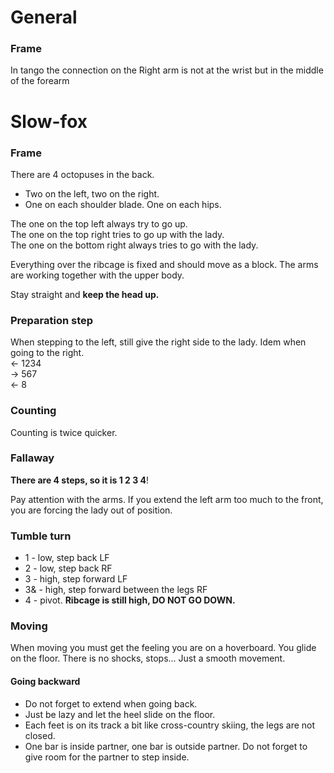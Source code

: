 # General

### Frame

In tango the connection on the Right arm is not at the wrist but in the middle of the forearm

# Slow-fox

### Frame

There are 4 octopuses in the back.
- Two on the left, two on the right.
- One on each shoulder blade. One on each hips.

The one on the top left always try to go up.  
The one on the top right tries to go up with the lady.  
The one on the bottom right always tries to go with the lady.

Everything over the ribcage is fixed and should move as a block.
The arms are working together with the upper body.

Stay straight and **keep the head up.**

### Preparation step

When stepping to the left, still give the right side to the lady. Idem when going to the right.   
<- 1234  
-> 567  
<- 8  

### Counting

Counting is twice quicker.

### Fallaway

**There are 4 steps, so it is 1 2 3 4**!

Pay attention with the arms. If you extend the left arm too much to the front,
you are forcing the lady out of position.

### Tumble turn

- 1 - low, step back LF
- 2 - low, step back RF
- 3 - high, step forward LF
- 3& - high, step forward between the legs RF
- 4 - pivot. **Ribcage is still high, DO NOT GO DOWN.**

### Moving

When moving you must get the feeling you are on a hoverboard. You glide on the floor.
There is no shocks, stops... Just a smooth movement.

#### Going backward

- Do not forget to extend when going back.
- Just be lazy and let the heel slide on the floor.
- Each feet is on its track a bit like cross-country skiing, the legs are not closed.
- One bar is inside partner, one bar is outside partner. Do not forget to give room for the partner to step inside.
